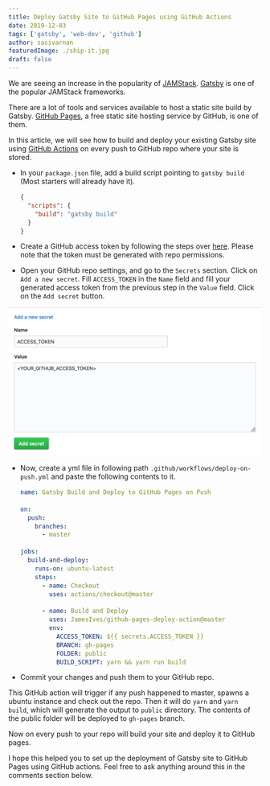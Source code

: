 ```yaml
---
title: Deploy Gatsby Site to GitHub Pages using GitHub Actions
date: 2019-12-03
tags: ['gatsby', 'web-dev', 'github']
author: sasivarnan
featuredImage: ./ship-it.jpg
draft: false
---
```


We are seeing an increase in the popularity of [JAMStack](https://jamstack.org/). [Gatsby](https://www.gatsbyjs.org/) is one of the popular JAMStack frameworks.

There are a lot of tools and services available to host a static site build by Gatsby. [GitHub Pages](https://pages.github.com/), a free static site hosting service by GitHub, is one of them.

In this article, we will see how to build and deploy your existing Gatsby site using [GitHub Actions](https://github.com/features/actions) on every push to GitHub repo where your site is stored.

- In your `package.json` file, add a build script pointing to `gatsby build` (Most starters will already have it).

  ```json
  {
    "scripts": {
      "build": "gatsby build"
    }
  }
  ```

- Create a GitHub access token by following the steps over [here](https://help.github.com/en/github/authenticating-to-github/creating-a-personal-access-token-for-the-command-line). Please note that the token must be generated with repo permissions.

- Open your GitHub repo settings, and go to the `Secrets` section. Click on `Add a new secret`. Fill `ACCESS_TOKEN` in the `Name` field and fill your generated access token from the previous step in the `Value` field. Click on the `Add secret` button.

![GitHub Add a new secret form](./GitHub-Add_a_new_secret_form.png 'GitHub Add a new secret form')

- Now, create a yml file in following path `.github/workflows/deploy-on-push.yml` and paste the following contents to it.

  ```yml
  name: Gatsby Build and Deploy to GitHub Pages on Push

  on:
    push:
      branches:
        - master

  jobs:
    build-and-deploy:
      runs-on: ubuntu-latest
      steps:
        - name: Checkout
          uses: actions/checkout@master

        - name: Build and Deploy
          uses: JamesIves/github-pages-deploy-action@master
          env:
            ACCESS_TOKEN: ${{ secrets.ACCESS_TOKEN }}
            BRANCH: gh-pages
            FOLDER: public
            BUILD_SCRIPT: yarn && yarn run build
  ```

- Commit your changes and push them to your GitHub repo.

This GitHub action will trigger if any push happened to master, spawns a ubuntu instance and check out the repo. Then it will do `yarn` and `yarn build`, which will generate the output to `public` directory. The contents of the public folder will be deployed to `gh-pages` branch.

Now on every push to your repo will build your site and deploy it to GitHub pages.

I hope this helped you to set up the deployment of Gatsby site to GitHub Pages using GitHub actions. Feel free to ask anything around this in the comments section below.
